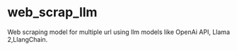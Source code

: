 # web_scrap_llm
Web scraping model for multiple url using llm models like OpenAi API, Llama 2,LlangChain.
